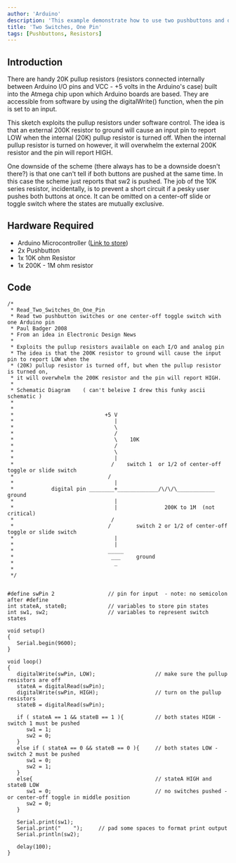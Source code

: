 ```yaml
---
author: 'Arduino'
description: 'This example demonstrate how to use two pushbuttons and distunguish between them using only one pin on your Arduino'
title: 'Two Switches, One Pin'
tags: [Pushbuttons, Resistors]
---
```


## Introduction
There are handy 20K pullup resistors (resistors connected internally between Arduino I/O pins and VCC - +5 volts in the Arduino's case) built into the Atmega chip upon which Arduino boards are based. They are accessible from software by using the digitalWrite() function, when the pin is set to an input.

This sketch exploits the pullup resistors under software control. The idea is that an external 200K resistor to ground will cause an input pin to report LOW when the internal (20K) pullup resistor is turned off. When the internal pullup resistor is turned on however, it will overwhelm the external 200K resistor and the pin will report HIGH.

One downside of the scheme (there always has to be a downside doesn't there?) is that one can't tell if both buttons are pushed at the same time. In this case the scheme just reports that sw2 is pushed. The job of the 10K series resistor, incidentally, is to prevent a short circuit if a pesky user pushes both buttons at once. It can be omitted on a center-off slide or toggle switch where the states are mutually exclusive.


## Hardware Required
- Arduino Microcontroller ([Link to store](https://store.arduino.cc/))
- 2x Pushbutton
- 1x 10K ohm Resistor
- 1x 200K - 1M ohm resistor

## Code
```arduino
/*
 * Read_Two_Switches_On_One_Pin
 * Read two pushbutton switches or one center-off toggle switch with one Arduino pin
 * Paul Badger 2008 
 * From an idea in Electronic Design News
 *
 * Exploits the pullup resistors available on each I/O and analog pin
 * The idea is that the 200K resistor to ground will cause the input pin to report LOW when the 
 * (20K) pullup resistor is turned off, but when the pullup resistor is turned on, 
 * it will overwhelm the 200K resistor and the pin will report HIGH.
 *
 * Schematic Diagram    ( can't beleive I drew this funky ascii schematic )     
 *
 *
 *                             +5 V
 *                                |
 *                                \
 *                                /   
 *                                \    10K
 *                                /
 *                                \
 *                                |
 *                               /    switch 1  or 1/2 of center-off toggle or slide switch
 *                              /       
 *                                |
 *            digital pin ________+_____________/\/\/\____________   ground              
 *                                |               
 *                                |               200K to 1M  (not critical)
 *                               /   
 *                              /        switch 2 or 1/2 of center-off toggle or slide switch
 *                                |
 *                                |
 *                              _____   
 *                               ___     ground
 *                                _
 *
 */


#define swPin 2                 // pin for input  - note: no semicolon after #define
int stateA, stateB;             // variables to store pin states
int sw1, sw2;                   // variables to represent switch states 

void setup()                   
{
   Serial.begin(9600);
}

void loop()            
{
   digitalWrite(swPin, LOW);                   // make sure the pullup resistors are off
   stateA = digitalRead(swPin);
   digitalWrite(swPin, HIGH);                  // turn on the pullup resistors
   stateB = digitalRead(swPin);

   if ( stateA == 1 && stateB == 1 ){          // both states HIGH - switch 1 must be pushed
      sw1 = 1;
      sw2 = 0;
   }
   else if ( stateA == 0 && stateB == 0 ){     // both states LOW - switch 2 must be pushed
      sw1 = 0;
      sw2 = 1;
   }
   else{                                       // stateA HIGH and stateB LOW 
      sw1 = 0;                                 // no switches pushed - or center-off toggle in middle position
      sw2 = 0;
   }  

   Serial.print(sw1);
   Serial.print("    ");     // pad some spaces to format print output
   Serial.println(sw2);

   delay(100);  
}
```
